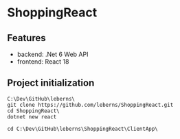 # ShoppingReact

## Features

* backend: .Net 6 Web API
* frontend: React 18

## Project initialization

```
C:\Dev\GitHub\leberns\
git clone https://github.com/leberns/ShoppingReact.git
cd ShoppingReact\
dotnet new react
```


 ```
cd C:\Dev\GitHub\leberns\ShoppingReact\ClientApp\

```
